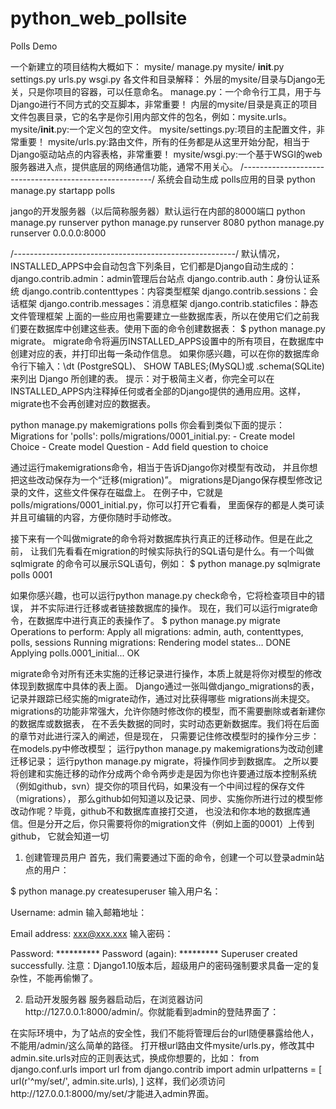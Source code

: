 # python_web_pollsite
Polls Demo


一个新建立的项目结构大概如下：
mysite/
    manage.py
    mysite/
        __init__.py
        settings.py
        urls.py
        wsgi.py
各文件和目录解释：
外层的mysite/目录与Django无关，只是你项目的容器，可以任意命名。
manage.py：一个命令行工具，用于与Django进行不同方式的交互脚本，非常重要！
内层的mysite/目录是真正的项目文件包裹目录，它的名字是你引用内部文件的包名，例如：mysite.urls。
mysite/__init__.py:一个定义包的空文件。
mysite/settings.py:项目的主配置文件，非常重要！
mysite/urls.py:路由文件，所有的任务都是从这里开始分配，相当于Django驱动站点的内容表格，非常重要！
mysite/wsgi.py:一个基于WSGI的web服务器进入点，提供底层的网络通信功能，通常不用关心。
/*-------------------------------------------------------*/
系统会自动生成 polls应用的目录
python manage.py startapp polls

jango的开发服务器（以后简称服务器）默认运行在内部的8000端口
python manage.py runserver
python manage.py runserver 8080
python manage.py runserver 0.0.0.0:8000


/*-------------------------------------------------------*/
默认情况，INSTALLED_APPS中会自动包含下列条目，它们都是Django自动生成的：
django.contrib.admin：admin管理后台站点
django.contrib.auth：身份认证系统
django.contrib.contenttypes：内容类型框架
django.contrib.sessions：会话框架
django.contrib.messages：消息框架
django.contrib.staticfiles：静态文件管理框架
上面的一些应用也需要建立一些数据库表，所以在使用它们之前我们要在数据库中创建这些表。使用下面的命令创建数据表：
$ python manage.py migrate。
migrate命令将遍历INSTALLED_APPS设置中的所有项目，在数据库中创建对应的表，并打印出每一条动作信息。
如果你感兴趣，可以在你的数据库命令行下输入：\dt (PostgreSQL)、 SHOW TABLES;(MySQL)或 .schema(SQLite)
来列出 Django 所创建的表。
提示：对于极简主义者，你完全可以在INSTALLED_APPS内注释掉任何或者全部的Django提供的通用应用。这样，
migrate也不会再创建对应的数据表。



python manage.py makemigrations polls
你会看到类似下面的提示：
Migrations for 'polls':
  polls/migrations/0001_initial.py:
    - Create model Choice
    - Create model Question
    - Add field question to choice

通过运行makemigrations命令，相当于告诉Django你对模型有改动，
并且你想把这些改动保存为一个“迁移(migration)”。
migrations是Django保存模型修改记录的文件，这些文件保存在磁盘上。
在例子中，它就是polls/migrations/0001_initial.py，你可以打开它看看，
里面保存的都是人类可读并且可编辑的内容，方便你随时手动修改。

接下来有一个叫做migrate的命令将对数据库执行真正的迁移动作。但是在此之前，
让我们先看看在migration的时候实际执行的SQL语句是什么。有一个叫做sqlmigrate
的命令可以展示SQL语句，例如：
$ python manage.py sqlmigrate polls 0001

如果你感兴趣，也可以运行python manage.py check命令，它将检查项目中的错误，
并不实际进行迁移或者链接数据库的操作。
现在，我们可以运行migrate命令，在数据库中进行真正的表操作了。
$ python manage.py migrate
Operations to perform:
    Apply all migrations: admin, auth, contenttypes, polls, sessions
Running migrations:
    Rendering model states... DONE
    Applying polls.0001_initial... OK

migrate命令对所有还未实施的迁移记录进行操作，本质上就是将你对模型的修改体现到数据库中具体的表上面。
Django通过一张叫做django_migrations的表，记录并跟踪已经实施的migrate动作，通过对比获得哪些
migrations尚未提交。
migrations的功能非常强大，允许你随时修改你的模型，而不需要删除或者新建你的数据库或数据表，
在不丢失数据的同时，实时动态更新数据库。我们将在后面的章节对此进行深入的阐述，但是现在，
只需要记住修改模型时的操作分三步：
在models.py中修改模型；
运行python manage.py makemigrations为改动创建迁移记录；
运行python manage.py migrate，将操作同步到数据库。
之所以要将创建和实施迁移的动作分成两个命令两步走是因为你也许要通过版本控制系统
（例如github，svn）提交你的项目代码，如果没有一个中间过程的保存文件（migrations），
那么github如何知道以及记录、同步、实施你所进行过的模型修改动作呢？毕竟，github不和数据库直接打交道，
也没法和你本地的数据库通信。但是分开之后，你只需要将你的migration文件（例如上面的0001）上传到github，
它就会知道一切


1. 创建管理员用户
首先，我们需要通过下面的命令，创建一个可以登录admin站点的用户：

$ python manage.py createsuperuser
输入用户名：

Username: admin
输入邮箱地址：

Email address: xxx@xxx.xxx
输入密码：

Password: **********
Password (again): *********
Superuser created successfully.
注意：Django1.10版本后，超级用户的密码强制要求具备一定的复杂性，不能再偷懒了。

2. 启动开发服务器
服务器启动后，在浏览器访问http://127.0.0.1:8000/admin/。你就能看到admin的登陆界面了：

在实际环境中，为了站点的安全性，我们不能将管理后台的url随便暴露给他人，不能用/admin/这么简单的路径。
打开根url路由文件mysite/urls.py，修改其中admin.site.urls对应的正则表达式，换成你想要的，比如：
from django.conf.urls import url
from django.contrib import admin
urlpatterns = [
    url(r'^my/set/', admin.site.urls),
]
这样，我们必须访问http://127.0.0.1:8000/my/set/才能进入admin界面。










